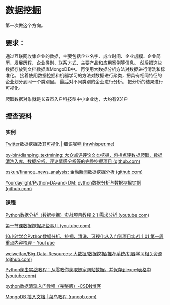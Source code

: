 # 数据挖掘

第一次做这个方向。

## 要求：



通过互联网收集企业的数据，主要包括企业名字、成立时间、企业规模、企业简历、发展历程、企业类别、联系方式、主要产品和应用案例等信息。
然后把这些数据存放到文档数据库MongoDB中。
再使用大数据分析方法对数据进行清洗和标准化。
接着使用数据挖掘和机器学习的方法对数据进行聚类，把具有相同特征的企业划分到同一个类别里。
最后对不同类别的企业进行分析。
把分析的结果进行可视化。



爬取数据对象就是长春市入户科技型中小企业达，大约有931户



## 搜查资料

### 实例

[Twitter数据挖掘及其可视化 | 细语呢喃 (hrwhisper.me)](https://www.hrwhisper.me/twitter-data-mining-and-visualization/)

[py-bin/dianping_textmining: 大众点评评论文本挖掘，包括点评数据爬取、数据清洗入库、数据分析、评论情感分析等的完整挖掘项目 (github.com)](https://github.com/py-bin/dianping_textmining)

[pskun/finance_news_analysis: 金融新闻数据挖掘分析 (github.com)](https://github.com/pskun/finance_news_analysis)

[Yourdaylight/Python-DA-and-DM: python数据分析与数据挖掘实例 (github.com)](https://github.com/Yourdaylight/Python-DA-and-DM)

### 课程

[Python数据分析（数据挖掘）实战项目教程 2 1 需求分析 (youtube.com)](https://www.youtube.com/watch?v=SWIXcOW3mxk&list=PLWfX9jo0AdkxPUOh10cp7OdDuU8eLS3ls&index=6)

[第一节课数据挖掘那些事儿 (youtube.com)](https://www.youtube.com/watch?v=k1ID2-v9vXk&list=PL4B2N39WHsDQ80bvRP8hNfGAnKrob_S-b)

[10小时学会Python数据分析、挖掘、清洗、可视化从入门到项目实战 1 01 第一周重点内容梳理 - YouTube](https://www.youtube.com/watch?v=UVDQVNKO4UU&list=PLWfX9jo0Adkz11UU7ixrGoMujkXbhXvI3)

[weiweifan/Big-Data-Resources: 大数据/数据挖掘/推荐系统/机器学习相关资源 (github.com)](https://github.com/weiweifan/Big-Data-Resources)

[Python爬虫实战教程：从零教你爬取链家网站数据，并保存到excel表格中 (youtube.com)](https://www.youtube.com/watch?v=SGHSuRv0MKE)

[python数据清洗入门教程（完整版）-CSDN博客](https://blog.csdn.net/liumengqi11/article/details/113174269)

[MongoDB 插入文档 | 菜鸟教程 (runoob.com)](https://www.runoob.com/mongodb/mongodb-insert.html)

